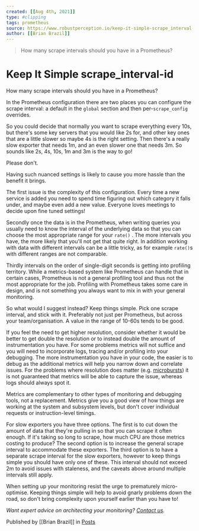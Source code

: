 ```yaml
---
created: [[Aug 4th, 2021]]
type: #clipping
tags: prometheus 
source: https://www.robustperception.io/keep-it-simple-scrape_interval-id
author: [[Brian Brazil]] 
---
```

> How many scrape intervals should you have in a Prometheus?

# Keep It Simple scrape_interval-id


How many scrape intervals should you have in a Prometheus?

In the Prometheus configuration there are two places you can configure the scrape interval: a default in the `global` section and then per-`scrape_config` overrides.

So you could decide that normally you want to scrape everything every 10s, but there's some key servers that you would like 2s for, and other key ones that are a little slower so maybe 4s is the right setting. Then there's a really slow exporter that needs 1m, and an even slower one that needs 3m. So sounds like 2s, 4s, 10s, 1m and 3m is the way to go!

Please don't.

Having such nuanced settings is likely to cause you more hassle than the benefit it brings.

The first issue is the complexity of this configuration. Every time a new service is added you need to spend time figuring out which category it falls under, and maybe even add a new value. Everyone loves meetings to decide upon fine tuned settings!

Secondly once the data is in the Prometheus, when writing queries you usually need to know the interval of the underlying data so that you can choose the most appropriate range for your `rate()` . The more intervals you have, the more likely that you'll not get that quite right. In addition working with data with different intervals can be a little tricky, as for example `rate()`s with different ranges are not comparable.

Thirdly intervals on the order of single-digit seconds is getting into profiling territory. While a metrics-based system like Prometheus can handle that in certain cases, Prometheus is not a general profiling tool and thus not the most appropriate for the job. Profiling with Prometheus takes some care in design, and is not something you always want to mix in with your general monitoring.

So what would I suggest instead? Keep things simple. Pick one scrape interval, and stick with it. Preferably not just per Prometheus, but across your team/organisation. A value in the range of 10-60s tends to be good.

If you feel the need to get higher resolution, consider whether it would be better to get double the resolution or to instead double the amount of instrumentation you have. For some problems metrics will not suffice and you will need to incorporate logs, tracing and/or profiling into your debugging. The more instrumentation you have in your code, the easier is to debug as the additional metrics will help you narrow down and correlate issues. For the problems where resolution does matter (e.g. [microbursts](https://en.wikipedia.org/wiki/Micro-bursting_(networking))) it is not guaranteed that metrics will be able to capture the issue, whereas logs should always spot it.

Metrics are complementary to other types of monitoring and debugging tools, not a replacement. Metrics give you a good view of how things are working at the system and subsystem levels, but don't cover individual requests or instruction-level timings.

For slow exporters you have three options. The first is to cut down the amount of data that they're pulling in so that you can scrape it often enough. If it's taking so long to scrape, how much CPU are those metrics costing to produce? The second option is to increase the general scrape interval to accommodate these exporters. The third option is to have a separate scrape interval for the slow exporters, however to keep things simple you should have only one of these. This interval should not exceed 2m to avoid issues with staleness, and the caveats above around multiple intervals still apply.

When setting up your monitoring resist the urge to prematurely micro-optimise. Keeping things simple will help to avoid gnarly problems down the road, so don't bring complexity upon yourself earlier than you have to!

_Want expert advice on architecting your monitoring? [Contact us](mailto:prometheus@robustperception.io)._

Published by [[Brian Brazil]] in [Posts](https://www.robustperception.io/category/posts)
